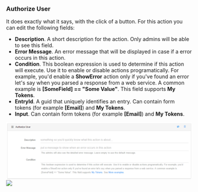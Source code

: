 ### Authorize User

It does exactly what it says, with the click of a button. For this action you can edit the following fields:

* **Description**. A short description for the action. Only admins will be able to see this field.
* **Error Message**. An error message that will be displayed in case if a error occurs in this action.
* **Condition**. This boolean expression is used to determine if this action will execute. Use it to enable or disable actions programatically. For example, you'd enable a **ShowError** action only if you've found an error let's say when you parsed a response from a web service. A common example is **\[SomeField\] == "Some Value"**. This field supports **My Tokens**. 
* **EntryId**. A guid that uniquely identifies an entry. Can contain form tokens \(for example **\[Email\]**\) and **My Tokens**.
* **Input**. Can contain form tokens \(for example **\[Email\]**\) and **My Tokens**.

![](/en/authorize_user.png)![](blob:https://www.gitbook.com/6260954c-33a5-4b97-8686-ef1683960c3d)

